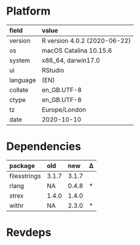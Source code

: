 # Platform

|field    |value                        |
|:--------|:----------------------------|
|version  |R version 4.0.2 (2020-06-22) |
|os       |macOS Catalina 10.15.6       |
|system   |x86_64, darwin17.0           |
|ui       |RStudio                      |
|language |(EN)                         |
|collate  |en_GB.UTF-8                  |
|ctype    |en_GB.UTF-8                  |
|tz       |Europe/London                |
|date     |2020-10-10                   |

# Dependencies

|package      |old   |new   |Δ  |
|:------------|:-----|:-----|:--|
|filesstrings |3.1.7 |3.1.7 |   |
|rlang        |NA    |0.4.8 |*  |
|strex        |1.4.0 |1.4.0 |   |
|withr        |NA    |2.3.0 |*  |

# Revdeps

